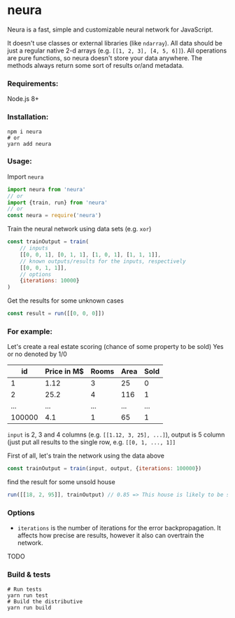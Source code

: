 # neura

Neura is a fast, simple and customizable neural network for JavaScript.

It doesn't use classes or external libraries (like `ndarray`). All data should be just a regular native 2-d arrays (e.g. `[[1, 2, 3], [4, 5, 6]]`). All operations are pure functions, so neura doesn't store your data anywhere. The methods always return some sort of results or/and metadata.

### Requirements:
Node.js 8+

### Installation:
```
npm i neura
# or
yarn add neura
```

### Usage:
Import `neura`
```javascript
import neura from 'neura'
// or
import {train, run} from 'neura'
// or
const neura = require('neura')
```

Train the neural network using data sets (e.g. `xor`)
```javascript
const trainOutput = train(
    // inputs
    [[0, 0, 1], [0, 1, 1], [1, 0, 1], [1, 1, 1]],
    // known outputs/results for the inputs, respectively
    [[0, 0, 1, 1]],
    // options
    {iterations: 10000}
)
```
Get the results for some unknown cases
```javascript
const result = run([[0, 0, 0]])
```

### For example:
Let's create a real estate scoring (chance of some property to be sold)
Yes or no denoted by 1/0

|   id        |   Price in M$      |   Rooms    |   Area    |   Sold     |
|   -------   |   --------------   |   ------   |   -----   |   ------   |
|   1         |   1.12             |       3    |   25      |   0        |
|   2         |   25.2             |       4    |  116      |   1        |
|   ...       |   ...              |     ...    |  ...      |   ...      |
|   100000    |   4.1              |       1    |   65      |   1        |

`input` is 2, 3 and 4 columns (e.g. `[[1.12, 3, 25], ...]`), output is 5 column (just put all results to the single row, e.g. `[[0, 1, ..., 1]]`

First of all, let's train the network using the data above
```javascript
const trainOutput = train(input, output, {iterations: 100000})
```
find the result for some unsold house
```javascript
run([[18, 2, 95]], trainOutput) // 0.85 => This house is likely to be sold
```

### Options
- `iterations` is the number of iterations for the error backpropagation. It affects how precise are results, however  it also can overtrain the network.

TODO 

### Build & tests
```
# Run tests
yarn run test
# Build the distributive
yarn run build
```